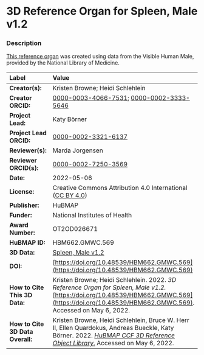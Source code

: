 # 3D Reference Organ for Spleen, Male v1.2

### Description
[This reference organ](https://humanatlas.io/3d-reference-library) was created using data from the Visible Human Male, provided by the National Library of Medicine.

| Label | Value |
| :------------- |:-------------|
| **Creator(s):** | Kristen Browne; Heidi Schlehlein |
| **Creator ORCID:** | [0000-0003-4066-7531](https://orcid.org/0000-0003-4066-7531); [0000-0002-3333-5646](https://orcid.org/0000-0002-3333-5646)|
| **Project Lead:** | Katy B&ouml;rner |
| **Project Lead ORCID:** | [0000-0002-3321-6137](https://orcid.org/0000-0002-3321-6137) |
| **Reviewer(s):** | Marda Jorgensen | 
| **Reviewer ORCID(s):** |[0000-0002-7250-3569](https://doi.org/10.5072/0000-0002-7250-3569) |
| **Date:** | 2022-05-06 |
| **License:** | Creative Commons Attribution 4.0 International ([CC BY 4.0](https://creativecommons.org/licenses/by/4.0/)) |
| **Publisher:** | HuBMAP |
| **Funder:** | National Institutes of Health |
| **Award Number:** | OT2OD026671 |
| **HuBMAP ID:** | HBM662.GMWC.569 |
| **3D Data:** | [Spleen, Male v1.2](https://hubmapconsortium.github.io/ccf-releases/v1.2/models/VH_M_Spleen.glb) |
| **DOI:** | [https://doi.org/10.48539/HBM662.GMWC.569](https://doi.org/10.48539/HBM662.GMWC.569) |
| **How to Cite This 3D Data:** | Kristen Browne; Heidi Schlehlein. 2022. *3D Reference Organ for Spleen, Male v1.2.* [https://doi.org/10.48539/HBM662.GMWC.569](https://doi.org/10.48539/HBM662.GMWC.569). Accessed on May 6, 2022. |
| **How to Cite 3D Data Overall:** | Kristen Browne, Heidi Schlehlein, Bruce W. Herr II, Ellen Quardokus, Andreas Bueckle, Katy B&ouml;rner. 2022. [*HuBMAP CCF 3D Reference Object Library*.](https://humanatlas.io/3d-reference-library) Accessed on May 6, 2022. |
